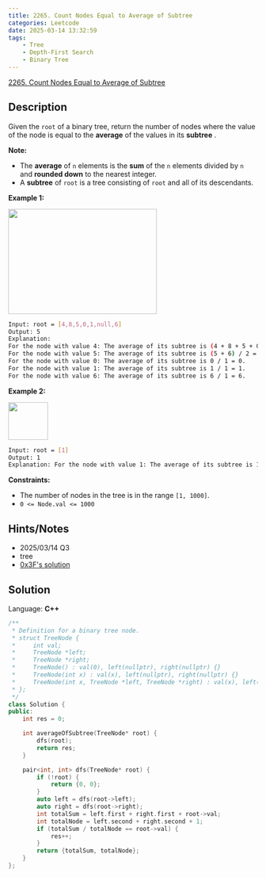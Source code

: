 ```yaml
---
title: 2265. Count Nodes Equal to Average of Subtree
categories: Leetcode
date: 2025-03-14 13:32:59
tags:
    - Tree
    - Depth-First Search
    - Binary Tree
---
```


[2265. Count Nodes Equal to Average of Subtree](https://leetcode.com/problems/count-nodes-equal-to-average-of-subtree/description/)

## Description

Given the `root` of a binary tree, return the number of nodes where the value of the node is equal to the **average**  of the values in its **subtree** .

**Note:**

- The **average**  of `n` elements is the **sum**  of the `n` elements divided by `n` and **rounded down**  to the nearest integer.
- A **subtree**  of `root` is a tree consisting of `root` and all of its descendants.

**Example 1:**

<img src="https://assets.leetcode.com/uploads/2022/03/15/image-20220315203925-1.png" style="width: 300px; height: 212px;">

```bash
Input: root = [4,8,5,0,1,null,6]
Output: 5
Explanation:
For the node with value 4: The average of its subtree is (4 + 8 + 5 + 0 + 1 + 6) / 6 = 24 / 6 = 4.
For the node with value 5: The average of its subtree is (5 + 6) / 2 = 11 / 2 = 5.
For the node with value 0: The average of its subtree is 0 / 1 = 0.
For the node with value 1: The average of its subtree is 1 / 1 = 1.
For the node with value 6: The average of its subtree is 6 / 1 = 6.
```

**Example 2:**

<img src="https://assets.leetcode.com/uploads/2022/03/26/image-20220326133920-1.png" style="width: 80px; height: 76px;">

```bash
Input: root = [1]
Output: 1
Explanation: For the node with value 1: The average of its subtree is 1 / 1 = 1.
```

**Constraints:**

- The number of nodes in the tree is in the range `[1, 1000]`.
- `0 <= Node.val <= 1000`

## Hints/Notes

- 2025/03/14 Q3
- tree
- [0x3F's solution](https://leetcode.cn/problems/count-nodes-equal-to-average-of-subtree/solutions/1477315/tong-ji-zi-shu-de-jie-dian-he-ji-jie-dia-va8t/)

## Solution

Language: **C++**

```C++
/**
 * Definition for a binary tree node.
 * struct TreeNode {
 *     int val;
 *     TreeNode *left;
 *     TreeNode *right;
 *     TreeNode() : val(0), left(nullptr), right(nullptr) {}
 *     TreeNode(int x) : val(x), left(nullptr), right(nullptr) {}
 *     TreeNode(int x, TreeNode *left, TreeNode *right) : val(x), left(left), right(right) {}
 * };
 */
class Solution {
public:
    int res = 0;

    int averageOfSubtree(TreeNode* root) {
        dfs(root);
        return res;
    }

    pair<int, int> dfs(TreeNode* root) {
        if (!root) {
            return {0, 0};
        }
        auto left = dfs(root->left);
        auto right = dfs(root->right);
        int totalSum = left.first + right.first + root->val;
        int totalNode = left.second + right.second + 1;
        if (totalSum / totalNode == root->val) {
            res++;
        }
        return {totalSum, totalNode};
    }
};
```
